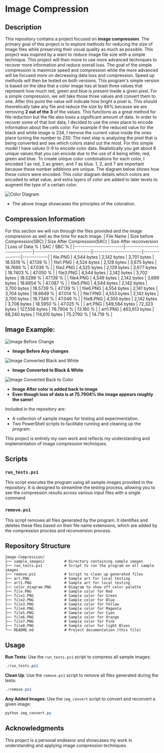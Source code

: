 # Image Compression

## Description
This repository contains a project focused on **image compression**. The primary goal of this project is to explore methods for reducing the size of image files while preserving their visual quality as much as possible.
This project was inspired by a want to reduce image file size with a simple technique. This project will then move to use more advanced techniques to recover more information and reduce overall loss. 
The goal of the simple compression is maximize speed and compression while the more advanced will be focused more on decreasing data loss and compression. Speed up methods will then be tested on both versions.
This program's simple version is based on the idea that a color image has at least three values that represent how much red, green and blue
is present inside a given pixel. For a simple compression, we will take those three values and convert them to one. After this point the value will indicate how bright a pixel is. This should theoretically take any file and reduce the size by 66% because we are removing **2 out of the 3** of the values. This functions as a great method for file reduction but the file also loses a significant amount of data.
In order to recover some of that lost data, I decided to use the ones place to encode information about the cells color. For example if the reduced value for the black and white image is 234, I remove the current value inside the ones place turning the number to 230. The next step is analyzing the pixel that is being converted and see which colors stand out the most. For this simple model I have values 0-9 to encode color data. Realistically you get about 6 unique values that you can encode due to the use of 4 being white, red, green and blue.
To create unique color combinations for each color, I encoded 1 as red, 2 as green, and 7 as blue. 1, 2, and 7 are important because these number additions are unique. The diagram below shows how these colors were encoded. This color diagram details which colors are encoded to what value, and extra layers of color are added to later levels to augment the type of a certain color.

![Color Diagram](./color_diagram.png)
 - The above image showcases the principles of the coloration.

## Compression Information
For this section we will run through the files provided and the image compression as well as the time for each image.
| File Name               | Size before Compression(SBC)  | Size After Compression(SAC) | Size After reconversion | Loss of Data % | SAC / SBC % |
|-------------------------|-------------------------------|-----------------------------|-------------------------|----------------|-------------|
| file.PNG                |      4,544 bytes              |       2,142 bytes           |       3,701 bytes       |    18.5519 %   |   47.139 %  |
| file1.PNG               |      4,524 bytes              |       2,128 bytes           |       3,675 bytes       |    18.7666 %   |   47.038 %  |
| file2.PNG               |      4,525 bytes              |       2,129 bytes           |       3,677 bytes       |    18.7403 %   |   47.050 %  |
| file3.PNG               |      4,544 bytes              |       2,142 bytes           |       3,702 bytes       |    18.5299 %   |   47.139 %  |
| file4.PNG               |      4,549 bytes              |       2,142 bytes           |       3,699 bytes       |    18.6854 %   |   47.087 %  |
| file5.PNG               |      4,544 bytes              |       2,142 bytes           |       3,700 bytes       |    18.5739 %   |   47.139 %  |
| file6.PNG               |      4,554 bytes              |       2,141 bytes           |       3,704 bytes       |    18.6649 %   |   47.014 %  |
| file7.PNG               |      4,553 bytes              |       2,142 bytes           |       3,700 bytes       |    18.7349 %   |   47.046 %  |
| file8.PNG               |      4,555 bytes              |       2,142 bytes           |       3,708 bytes       |    18.5950 %   |   47.025 %  |
| art.PNG                 |      549,584 bytes            |       72,323 bytes          |       127,556 bytes     |    76.7904 %   |   13.160 %  |
| art1.PNG                |      463,613 bytes            |       68,240 bytes          |       114,610 bytes     |    75.2790 %   |   14.719 %  |

## Image Example:

![Image Before Change](./art.PNG)
 - **Image Before Any changes**

![Image Converted Black and White](./art_converted.PNG)
 - **Image Converted to Black & White**

![Image Converted Back to Color](./art_reconverted_weighted.PNG)
 - **Image After color is added back to image**
 - **Even though loss of data is at 75.7904% the image appears roughly the same!**

Included in the repository are:
- A collection of sample images for testing and experimentation.
- Two PowerShell scripts to facilitate running and cleaning up the program.

This project is entirely my own work and reflects my understanding and implementation of image compression techniques.

## Scripts

### `run_tests.ps1`
This script executes the program using all sample images provided in the repository. It is designed to streamline the testing process, allowing you to see the compression results across various input files with a single command.

### `remove.ps1`
This script removes all files generated by the program. It identifies and deletes these files based on their file name extensions, which are added by the compression process and reconversion process.

## Repository Structure
```
Image-Compression/
├── sample_images/         # Directory containing sample images
├── run_tests.ps1          # Script to run the program on all sample images
├── remove.ps1             # Script to clean up generated files
├── art.PNG                # Sample art for local testing
├── art1.PNG               # Sample art for local testing
├── color_diagram.PNG      # Diagram to show off color palette
├── file.PNG               # Sample color for Red
├── file1.PNG              # Sample color for Green
├── file2.PNG              # Sample color for Blue
├── file3.PNG              # Sample color for Yellow
├── file4.PNG              # Sample color for Magenta
├── file5.PNG              # Sample color for Cyan
├── file6.PNG              # Sample color for Orange
├── file7.PNG              # Sample color for Pink
├── file8.PNG              # Sample color for light Blues
└── README.md              # Project documentation (this file)

```

## Usage

**Run Tests**:
   Use the `run_tests.ps1` script to compress all sample images:
   ```powershell
   ./run_tests.ps1
   ```

**Clean Up**:
   Use the `remove.ps1` script to remove all files generated during the tests:
   ```powershell
   ./remove.ps1
   ```
**Any Added Images**:
   Use the `img_convert` script to convert and reconvert a given image:
   ```powershell
   python img_convert.py
   ```

## Acknowledgments
This project is a personal endeavor and showcases my work in understanding and applying image compression techniques.

